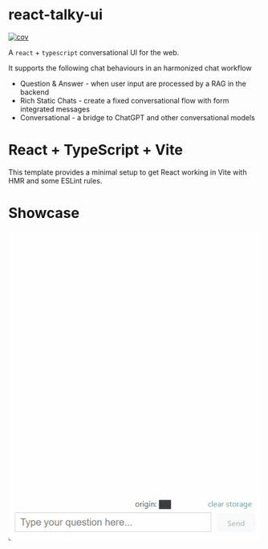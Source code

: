 # react-talky-ui
[![cov](https://damianofds.github.io/react-talky-ui/badges/coverage.svg)](https://github.com/damianofds/react-talky-ui/actions)

A `react` + `typescript` conversational UI for the web.

It supports the following chat behaviours in an harmonized chat workflow 

* Question & Answer - when user input are processed by a RAG in the backend
* Rich Static Chats - create a fixed conversational flow with form integrated messages  
* Conversational - a bridge to ChatGPT and other conversational models

# React + TypeScript + Vite

This template provides a minimal setup to get React working in Vite with HMR and some ESLint rules.

# Showcase

![](https://github.com/Damianofds/react-talk-ui/blob/main/react-talk-ui.gif)

